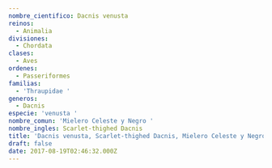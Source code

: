 ```yaml
---
nombre_cientifico: Dacnis venusta
reinos:
  - Animalia
divisiones:
  - Chordata
clases:
  - Aves
ordenes:
  - Passeriformes
familias:
  - 'Thraupidae '
generos:
  - Dacnis
especie: 'venusta '
nombre_comun: 'Mielero Celeste y Negro '
nombre_ingles: Scarlet-thighed Dacnis
title: 'Dacnis venusta, Scarlet-thighed Dacnis, Mielero Celeste y Negro '
draft: false
date: 2017-08-19T02:46:32.000Z
---
```


